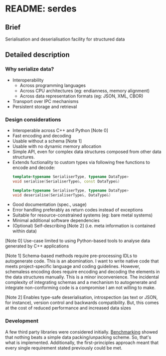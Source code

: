 # README: serdes

## Brief

Serialisation and deserialisation facility for structured data

## Detailed description

### Why serialize data?

- Interoperability
  - Across programming languages
  - Across CPU architectures (eg: endianness, memory alignment)
  - Across data representation formats (eg: JSON, XML, CBOR)
- Transport over IPC mechanisms
- Persistent storage and retrieval

### Design considerations

- Interoperable across C++ and Python [Note 0]
- Fast encoding and decoding
- Usable without a schema [Note 1]
- Usable with no dynamic memory allocation
- Simple API, even for complex data structures composed from other data structures. 
- Extends fuctionality to custom types via following free functions to encode and decode:
  ```c++
  template<typename SerialiserType, typename DataType>
  void serialise(SerialiserType&, const DataType&)

  template<typename SerialiserType, typename DataType>
  void deserialise(SerialiserType&, DataType&)  
  ```
- Good documentation (spec., usage)
- Error handling preferably as return codes instead of exceptions
- Suitable for resource-constrained systems (eg: bare metal systems)
- Minimal additional software dependencies
- (Optional) Self-describing [Note 2] (i.e. meta information is contained within data)

[Note 0] Use-case limited to using Python-based tools to analyse data generated by C++ applications

[Note 1] Schema-based methods require pre-processing IDLs to autogenerate code. This is an abomination. I want to write native code that meets project-specific language and coding guidelines. However, schemaless encoding does require encoding and decoding the elements in the data structures manually. This is a minor inconvenience. The incidental complexity of integrating schemas and a mechanism to autogenerate and integrate non-conforming code is a compromise I am not willing to make.

[Note 2] Enables type-safe deserialisation, introspection (as text or JSON, for instance), version control and backwards compatibility. But, this comes at the cost of reduced performance and increased data sizes

### Development

A few third party libraries were considered initially. [Benchmarking](./docs/benchmarking/benchmarking.md) showed that nothing beats a simple data packing/unpacking scheme. So, that's what is implemented. Additionally, the first-principles approach meant that every single requirement stated previously could be met.

